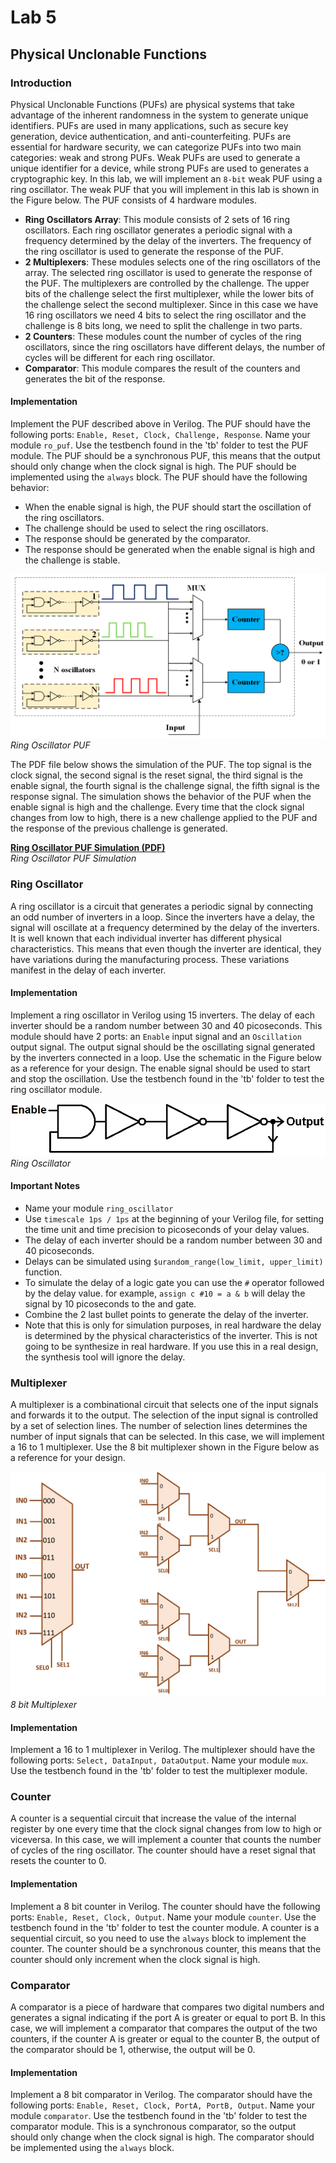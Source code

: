 # Lab 5

## Physical Unclonable Functions

### Introduction

Physical Unclonable Functions (PUFs) are physical systems that take advantage of the inherent
randomness in the system to generate unique identifiers. PUFs are used in many applications, such as
secure key generation, device authentication, and anti-counterfeiting. PUFs are essential for
hardware security, we can categorize PUFs into two main categories: weak and strong PUFs. Weak PUFs
are used to generate a unique identifier for a device, while strong PUFs are used to generates a
cryptographic key. In this lab, we will implement an `8-bit` weak PUF using a ring oscillator. The
weak PUF that you will implement in this lab is shown in the Figure below. The PUF consists of 4
hardware modules.

* **Ring Oscillators Array**: This module consists of 2 sets of 16 ring oscillators. Each ring
  oscillator generates a periodic signal with a frequency determined by the delay of the inverters.
  The frequency of the ring oscillator is used to generate the response of the PUF.
* **2 Multiplexers**: These modules selects one of the ring oscillators of the array. The selected
  ring oscillator is used to generate the response of the PUF. The multiplexers are controlled by
  the challenge. The upper bits of the challenge select the first multiplexer, while the lower bits
  of the challenge select the second multiplexer. Since in this case we have 16 ring oscillators
  we need 4 bits to select the ring oscillator and the challenge is 8 bits long, we need to split
  the challenge in two parts.
* **2 Counters**: These modules count the number of cycles of the ring oscillators, since the ring
  oscillators have different delays, the number of cycles will be different for each ring
  oscillator.
* **Comparator**: This module compares the result of the counters and generates the bit of the
  response.

#### Implementation

Implement the PUF described above in Verilog. The PUF should have the following ports: `Enable,
Reset, Clock, Challenge, Response`. Name your module `ro_puf`. Use the testbench found in the
'tb' folder to test the PUF module. The PUF should be a synchronous PUF, this means that the output
should only change when the clock signal is high. The PUF should be implemented using the `always`
block. The PUF should have the following behavior:

* When the enable signal is high, the PUF should start the oscillation of the ring oscillators.
* The challenge should be used to select the ring oscillators.
* The response should be generated by the comparator.
* The response should be generated when the enable signal is high and the challenge is stable.

![Ring Oscillator PUF](./img/ro_puf.png)
*Ring Oscillator PUF*

The PDF file below shows the simulation of the PUF. The top signal is the clock signal, the second
signal is the reset signal, the third signal is the enable signal, the fourth signal is the
challenge signal, the fifth signal is the response signal. The simulation shows the behavior of the
PUF when the enable signal is high and the challenge. Every time that the clock signal changes from
low to high, there is a new challenge applied to the PUF and the response of the previous challenge
is generated.

[**Ring Oscillator PUF Simulation (PDF)**](./out_ro_puf.pdf)  
*Ring Oscillator PUF Simulation*

### Ring Oscillator

A ring oscillator is a circuit that generates a periodic signal by connecting an odd number of
inverters in a loop. Since the inverters have a delay, the signal will oscillate at a frequency
determined by the delay of the inverters. It is well known that each individual inverter has
different physical characteristics. This means that even though the inverter are identical, they
have variations during the manufacturing process. These variations manifest in the delay of each
inverter.

#### Implementation

Implement a ring oscillator in Verilog using 15 inverters. The delay of each inverter should be a
random number between 30 and 40 picoseconds. This module should have 2 ports: an `Enable` input signal and
an `Oscillation` output signal. The output signal should be the oscillating signal generated by the
inverters connected in a loop. Use the schematic in the Figure below as a reference for your
design. The enable signal should be used to start and stop the oscillation. Use the testbench found
in the 'tb' folder to test the ring oscillator module.

![Ring Oscillator](./img/ro.png)
*Ring Oscillator*

#### Important Notes

* Name your module `ring_oscillator`
* Use ``timescale 1ps / 1ps`` at the beginning of your Verilog file, for setting the time unit and
  time precision to picoseconds of your delay values.
* The delay of each inverter should be a random number between 30 and 40 picoseconds.
* Delays can be simulated using `$urandom_range(low_limit, upper_limit)` function.
* To simulate the delay of a logic gate you can use the `#` operator followed by the delay value.
  for example, `assign c #10 = a & b` will delay the signal by 10 picoseconds to the and gate.
* Combine the 2 last bullet points to generate the delay of the inverter.
* Note that this is only for simulation purposes, in real hardware the delay is determined by the
  physical characteristics of the inverter. This is not going to be synthesize in real hardware. If
  you use this in a real design, the synthesis tool will ignore the delay.

### Multiplexer

A multiplexer is a combinational circuit that selects one of the input signals and forwards it to
the output. The selection of the input signal is controlled by a set of selection lines. The number
of selection lines determines the number of input signals that can be selected. In this case, we
will implement a 16 to 1 multiplexer. Use the 8 bit multiplexer shown in the Figure below as a
reference for your design.

![8 bit Multiplexer](./img/mux.png)
*8 bit Multiplexer*

#### Implementation

Implement a 16 to 1 multiplexer in Verilog. The multiplexer should have the following ports:
`Select, DataInput, DataOutput`. Name your module `mux`. Use the testbench found in the 'tb' folder
to test the multiplexer module.

### Counter

A counter is a sequential circuit that increase the value of the internal register by one every time
that the clock signal changes from low to high or viceversa. In this case, we will implement a
counter that counts the number of cycles of the ring oscillator. The counter should have a reset
signal that resets the counter to 0.

#### Implementation

Implement a 8 bit counter in Verilog. The counter should have the following ports: `Enable, Reset,
Clock, Output`. Name your module `counter`. Use the testbench found in the 'tb' folder to test the
counter module. A counter is a sequential circuit, so you need to use the `always` block to
implement the counter. The counter should be a synchronous counter, this means that the counter
should only increment when the clock signal is high.

### Comparator

A comparator is a piece of hardware that compares two digital numbers and generates a signal
indicating if the port A is greater or equal to port B. In this case, we will implement a comparator
that compares the output of the two counters, if the counter A is greater or equal to the counter B,
the output of the comparator should be 1, otherwise, the output will be 0.

#### Implementation

Implement a 8 bit comparator in Verilog. The comparator should have the following ports: `Enable,
Reset, Clock, PortA, PortB, Output`. Name your module `comparator`. Use the testbench found in the
'tb' folder to test the comparator module. This is a synchronous comparator, so the output should
only change when the clock signal is high. The comparator should be implemented using the `always`
block.

